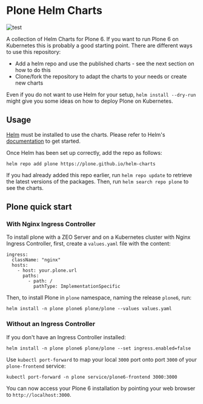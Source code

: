 # Plone Helm Charts

![test](https://github.com/plone/helm-charts/actions/workflows/test.yml/badge.svg)

A collection of Helm Charts for Plone 6.
If you want to run Plone 6 on Kubernetes this is probably a good starting point.
There are different ways to use this repository:

* Add a helm repo and use the published charts - see the next section on how to do this
* Clone/fork the repository to adapt the charts to your needs or create new charts

Even if you do not want to use Helm for your setup, `helm install --dry-run` might give you some ideas on how to deploy Plone on Kubernetes.

## Usage

[Helm](https://helm.sh) must be installed to use the charts.  Please refer to
Helm's [documentation](https://helm.sh/docs) to get started.

Once Helm has been set up correctly, add the repo as follows:

`helm repo add plone https://plone.github.io/helm-charts`

If you had already added this repo earlier, run `helm repo update` to retrieve
the latest versions of the packages.  Then, run `helm search repo
plone` to see the charts.

## Plone quick start

### With Nginx Ingress Controller

To install plone with a ZEO Server and on a Kubernetes cluster with Nginx Ingress Controller, first, create a `values.yaml` file with the content:

```
ingress:
  className: "nginx"
  hosts:
    - host: your.plone.url
      paths:
        - path: /
          pathType: ImplementationSpecific
```

Then, to install Plone in `plone` namespace, naming the release `plone6`, run:

```
helm install -n plone plone6 plone/plone --values values.yaml
```

### Without an Ingress Controller

If you don't have an Ingress Controller installed:

```
helm install -n plone plone6 plone/plone --set ingress.enabled=false
```

Use `kubectl port-forward` to map your local `3000` port onto port `3000` of your `plone-frontend` service:

```
kubectl port-forward -n plone service/plone6-frontend 3000:3000
```

You can now access your Plone 6 installation by pointing your web browser to `http://localhost:3000`.

